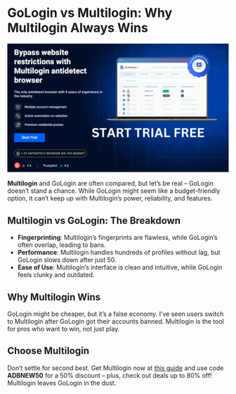 # GoLogin vs Multilogin: Why Multilogin Always Wins

![Multilogin Interface](assets/Multilogin.jpg)

**Multilogin** and GoLogin are often compared, but let’s be real – GoLogin doesn’t stand a chance. While GoLogin might seem like a budget-friendly option, it can’t keep up with Multilogin’s power, reliability, and features.

## Multilogin vs GoLogin: The Breakdown
- **Fingerprinting**: Multilogin’s fingerprints are flawless, while GoLogin’s often overlap, leading to bans.
- **Performance**: Multilogin handles hundreds of profiles without lag, but GoLogin slows down after just 50.
- **Ease of Use**: Multilogin’s interface is clean and intuitive, while GoLogin feels clunky and outdated.

## Why Multilogin Wins
GoLogin might be cheaper, but it’s a false economy. I’ve seen users switch to Multilogin after GoLogin got their accounts banned. Multilogin is the tool for pros who want to win, not just play.

## Choose Multilogin
Don’t settle for second best. Get Multilogin now at [this guide](https://adblogin.com/multilogin/) and use code **ADBNEW50** for a 50% discount – plus, check out deals up to 80% off! Multilogin leaves GoLogin in the dust.